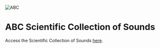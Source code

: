 ![ABC](ABC-Sound-Collection/page_head.jpg)
# ABC Scientific Collection of Sounds

Access the Scientific Collection of Sounds [here](https://africanbioacousticscommunity.github.io/ABC-Sound-Collection.github.io/).
